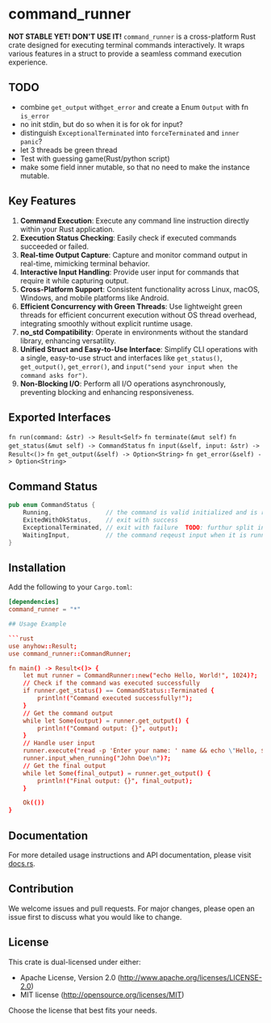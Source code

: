 # command_runner
 **NOT STABLE YET! DON'T USE IT!**
`command_runner` is a cross-platform Rust crate designed for executing terminal commands interactively. It wraps various features in a struct to provide a seamless command execution experience.

## TODO
- combine `get_output` with`get_error` and create a Enum `Output` with fn `is_error`
- no init stdin, but do so when it is for ok for input?
- distinguish `ExceptionalTerminated` into `forceTerminated` and `inner panic`?
- let 3 threads be green thread
- Test with guessing game(Rust/python script)
- make some field inner mutable, so that no need to make the instance mutable.

## Key Features

1. **Command Execution**: Execute any command line instruction directly within your Rust application.
2. **Execution Status Checking**: Easily check if executed commands succeeded or failed.
3. **Real-time Output Capture**: Capture and monitor command output in real-time, mimicking terminal behavior.
4. **Interactive Input Handling**: Provide user input for commands that require it while capturing output.
5. **Cross-Platform Support**: Consistent functionality across Linux, macOS, Windows, and mobile platforms like Android.
6. **Efficient Concurrency with Green Threads**: Use lightweight green threads for efficient concurrent execution without OS thread overhead, integrating smoothly without explicit runtime usage.
7. **no_std Compatibility**: Operate in environments without the standard library, enhancing versatility.
8. **Unified Struct and Easy-to-Use Interface**: Simplify CLI operations with a single, easy-to-use struct and interfaces like `get_status()`, `get_output()`, `get_error()`, and `input("send your input when the command asks for")`.
9. **Non-Blocking I/O**: Perform all I/O operations asynchronously, preventing blocking and enhancing responsiveness.

## Exported Interfaces

`fn run(command: &str) -> Result<Self>`
`fn terminate(&mut self)`
`fn get_status(&mut self) -> CommandStatus`
`fn input(&self, input: &str) -> Result<()>`
`fn get_output(&self) -> Option<String>`
`fn get_error(&self) -> Option<String>`

## Command Status
```rust
pub enum CommandStatus {
    Running,               // the command is valid initialized and is running
    ExitedWithOkStatus,    // exit with success
    ExceptionalTerminated, // exit with failure  TODO: furthur split into `ForceTerminated` and `ExitedPanic`?
    WaitingInput,          // the command reqeust input when it is running
}
```

## Installation

Add the following to your `Cargo.toml`:

```toml
[dependencies]
command_runner = "*"

## Usage Example

```rust
use anyhow::Result;
use command_runner::CommandRunner;

fn main() -> Result<()> {
    let mut runner = CommandRunner::new("echo Hello, World!", 1024)?;
    // Check if the command was executed successfully
    if runner.get_status() == CommandStatus::Terminated {
        println!("Command executed successfully!");
    }
    // Get the command output
    while let Some(output) = runner.get_output() {
        println!("Command output: {}", output);
    }
    // Handle user input
    runner.execute("read -p 'Enter your name: ' name && echo \"Hello, $name\"")?;
    runner.input_when_running("John Doe\n")?;
    // Get the final output
    while let Some(final_output) = runner.get_output() {
        println!("Final output: {}", final_output);
    }

    Ok(())
}
```

## Documentation

For more detailed usage instructions and API documentation, please visit [docs.rs](https://docs.rs/command_runner).

## Contribution

We welcome issues and pull requests. For major changes, please open an issue first to discuss what you would like to change.

## License

This crate is dual-licensed under either:

- Apache License, Version 2.0 (http://www.apache.org/licenses/LICENSE-2.0)
- MIT license (http://opensource.org/licenses/MIT)

Choose the license that best fits your needs.
